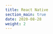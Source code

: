 ```yaml
---
title: React Native
section_main: true
date: 2020-08-28
weight: 2
---
```


<script>
    location.href = "reactnative/start/start"
</script>